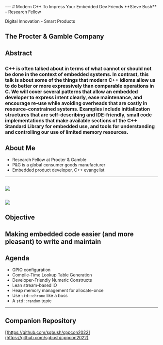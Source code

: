 <section data-background="assets/cppcon-banner.png">
---
# Modern C++ To Impress Your Embedded Dev Friends
**Steve Bush** - Research Fellow

Digital Innovation - Smart Products

The Procter & Gamble Company
---
# Abstract
<span style="font-size:75%;">C++ is often talked about in terms of what cannot or should not be done in the context of embedded systems.  In contrast, this talk is about some of the things that modern C++ idioms allow us to do better or more expressively than comparable operations in C.  We will cover several patterns that allow an embedded developer to express intent clearly, ease maintenance, and encourage re-use while avoiding overheads that are costly in resource-constrained systems.  Examples include initialization structures that are self-describing and IDE-friendly, small code implementations that make available sections of the C++ Standard Library for embedded use, and tools for understanding and controlling our use of limited memory resources.</span>
---
# About Me
* Research Fellow at Procter & Gamble
* P&G is a global consumer goods manufacturer
* Embedded product developer, C++ evangelist
---
<image src="assets/PGBrands.png" style="max-width: 100%;"></image>
---
# 
<image src="assets/CESProducts.png" style="max-width: 100%;"></image> 
---
# Objective
Making embedded code easier (and more pleasant) to write and maintain
---
# Agenda
* GPIO configuration
* Compile-Time Lookup Table Generation
* Developer-Friendly Numeric Constructs
* Lean stream-based IO
* Heap memory management for allocate-once 
* Use `std::chrono` like a boss
* A `std::random` topic
---
# Companion Repository
[(https://github.com/sgbush/cppcon2022](https://github.com/sgbush/cppcon2022)
